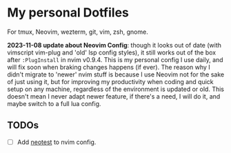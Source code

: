 # My personal Dotfiles

For tmux, Neovim, wezterm, git, vim, zsh, gnome.

**2023-11-08 update about Neovim Config**: though it looks out of date (with vimscript vim-plug and 'old' lsp config styles),
it still works out of the box after `:PlugInstall` in nvim v0.9.4.
This is my personal config I use daily, and will fix soon when braking changes happens (if ever).
The reason why I didn't migrate to 'newer' nvim stuff is because I use Neovim not for the sake of just using it,
but for improving my productivity when coding and quick setup on any machine, regardless of the environment is updated or old.
This doesn't mean I never adapt newer feature,
if there's a need, I will do it, and maybe switch to a full lua config.

## TODOs

- [ ] Add [neotest](https://github.com/nvim-neotest/neotest) to nvim config.

